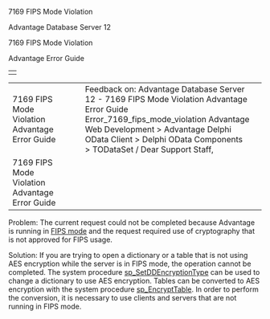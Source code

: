7169 FIPS Mode Violation




Advantage Database Server 12  

7169 FIPS Mode Violation

Advantage Error Guide

|  |
| --- |
|  |

|  |  |  |  |  |
| --- | --- | --- | --- | --- |
| 7169 FIPS Mode Violation  Advantage Error Guide |  |  | Feedback on: Advantage Database Server 12 - 7169 FIPS Mode Violation Advantage Error Guide Error\_7169\_fips\_mode\_violation Advantage Web Development > Advantage Delphi OData Client > Delphi OData Components > TODataSet / Dear Support Staff, |  |
| 7169 FIPS Mode Violation  Advantage Error Guide |  |  |  |  |

Problem: The current request could not be completed because Advantage is running in [FIPS mode](master_fips.htm) and the request required use of cryptography that is not approved for FIPS usage.

Solution: If you are trying to open a dictionary or a table that is not using AES encryption while the server is in FIPS mode, the operation cannot be completed. The system procedure [sp\_SetDDEncryptionType](master_sp_setddencryptiontype.htm) can be used to change a dictionary to use AES encryption. Tables can be converted to AES encryption with the system procedure [sp\_EncryptTable](master_sp_encrypttable.htm). In order to perform the conversion, it is necessary to use clients and servers that are not running in FIPS mode.